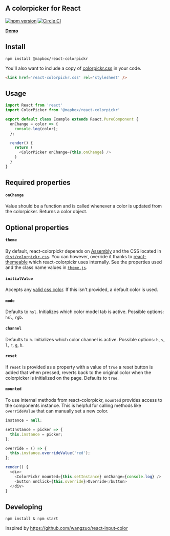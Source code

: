 A colorpicker for React
---

[![npm version](http://img.shields.io/npm/v/@mapbox/react-colorpickr.svg)](https://npmjs.org/package/@mapbox/react-colorpickr) [![Circle CI](https://circleci.com/gh/mapbox/react-colorpickr.svg?style=svg&circle-token=7b6e2687ff5804946f2c0ef5a8a93ad92a4c8ff3)](https://circleci.com/gh/mapbox/react-colorpickr)

__[Demo](https://www.mapbox.com/react-colorpickr/)__

## Install

    npm install @mapbox/react-colorpickr

You'll also want to include a copy of [colorpickr.css](https://github.com/mapbox/react-colorpickr/blob/mb-pages/dist/colorpickr.css) in your code.

``` html
<link href='react-colorpickr.css' rel='stylesheet' />
```

## Usage

```js
import React from 'react'
import ColorPicker from '@mapbox/react-colorpickr'

export default class Example extends React.PureComponent {
  onChange = color => {
    console.log(color);
  };

  render() {
    return (
      <ColorPicker onChange={this.onChange} />
    )
  }
}
```

## Required properties

#### `onChange`

Value should be a function and is called whenever a color is updated from
the colorpicker. Returns a color object.

## Optional properties

#### `theme`

By default, react-colorpickr depends on [Assembly](https://www.mapbox.com/assembly/) and the CSS located in [`dist/colorpickr.css`](https://github.com/mapbox/react-colorpickr/blob/mb-pages/dist/colorpickr.css). You can however, override it thanks to [react-themeable](https://github.com/markdalgleish/react-themeable) which react-colorpickr uses internally. See the properties used and the class name values in [`theme.js`](https://github.com/mapbox/react-colorpickr/blob/mb-pages/src/theme.js).

#### `initialValue`

Accepts any [valid css color](https://developer.mozilla.org/en-US/docs/Web/CSS/color_value). If this isn't provided, a default color is used.

#### `mode`

Defaults to `hsl`. Initializes which color model tab is active.
Possible options: `hsl`, `rgb`.

#### `channel`

Defaults to `h`. Initializes which color channel is active.
Possible options: `h`, `s`, `l`, `r`, `g`, `b`.

#### `reset`

If `reset` is provided as a property with a value of `true` a reset button is
added that when pressed, reverts back to the original color when the
colorpicker is initialized on the page. Defaults to `true`.

#### `mounted`

To use internal methods from react-colorpickr, `mounted` provides access to the components instance. This is helpful for calling methods like `overrideValue` that can manually set a new color.

```js
instance = null;

setInstance = picker => {
  this.instance = picker;
};

override = () => {
  this.instance.overrideValue('red');
};

render() {
  <div>
    <ColorPickr mounted={this.setInstance} onChange={console.log} />
    <button onClick={this.override}>Override</button>
  </div>
}
```

## Developing

    npm install & npm start

Inspired by https://github.com/wangzuo/react-input-color
